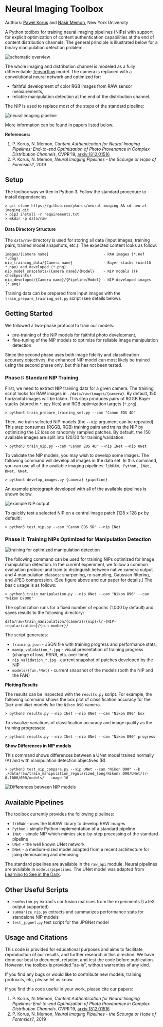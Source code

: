 # Neural Imaging Toolbox 

Authors: [Paweł Korus](http://kt.agh.edu.pl/~korus/) and [Nasir Memon](http://isis.poly.edu/memon/), New York University

A Python toolbox for training neural imaging pipelines (NIPs) with support for explicit optimization of content authentication capabilities at the end of content distribution channels. The general principle is illustrated below for a binary manipulation detection problem:

![schematic overview](./docs/schematic_overview.png)

The whole imaging and distribution channel is modeled as a fully differentiable [Tensorflow](https://www.tensorflow.org/) model. The camera is replaced with a convolutional neural network and optimized for:

- faithful development of color RGB images from RAW sensor measurements,
- reliable manipulation detection at the end of the distribution channel.

The NIP is used to replace most of the steps of the standard pipeline:     

![neural imaging pipeline](./docs/nip_architectures_pipeline.png)

More information can be found in papers listed below.

**References:**

1. P. Korus, N. Memon, *Content Authentication for Neural Imaging Pipelines: End-to-end Optimization of Photo Provenance in Complex Distribution Channels*, CVPR'19, [arxiv:1812.01516](https://arxiv.org/abs/1812.01516) 
2. P. Korus, N. Memon, *Neural Imaging Pipelines - the Scourge or Hope of Forensics?*, 2019

## Setup

The toolbox was written in Python 3. Follow the standard procedure to install dependencies.

```
> git clone https://github.com/pkorus/neural-imaging && cd neural-imaging.git
> pip3 install -r requirements.txt
> mkdir -p data/raw
```

#### Data Directory Structure

The `data/raw` directory is used for storing all data (input images, training pairs, trained model snapshots, etc.). The expected content looks as follow:

```
images/{Camera name}                         - RAW images (*.nef *.dng)
nip_training_data/{Camera name}              - Bayer stacks (uint16 *.npy) and developed (*.png)
nip_model_snapshots/{Camera name}/{Model}    - NIP models (TF checkpoints)
nip_developed/{Camera name}/{Pipeline/Model} - NIP-developed images (*.png)
```

Training data can be prepared from input images with the `train_prepare_training_set.py` script (see details below).

## Getting Started

We followed a two-phase protocol to train our models:
- pre-training of the NIP models for faithful photo development,
- fine-tuning of the NIP models to optimize for reliable image manipulation detection.

Since the second phase uses both image fidelity and classification accuracy objectives, the enhanced NIP model can most likely be trained using the second phase only, but this has not been tested. 

### Phase I: Standard NIP Training

First, we need to extract NIP training data for a given camera. The training script looks for RAW images in `./data/raw/images/{camera}`. By default, 150 horizontal images will be taken. This step produces pairs of RGGB Bayer stacks (stored in `*.npy` files) and RGB optimization targets (`*.png`).

```
> python3 train_prepare_training_set.py --cam "Canon EOS 4D"
```

Then, we train selected NIP models (the `--nip` argument can be repeated). This step consumes (RGGB, RGB) training pairs and trains the NIP by optimizing the L2 loss on randomly sampled patches. By default, the 150 available images are split into 120/30 for training/validation.

```
> python3 train_nip.py --cam "Canon EOS 4D" --nip INet --nip UNet
```

To validate the NIP models, you may wish to develop some images. The following command will develop all images in the data set. In this command, you can use all of the available imaging pipelines: `libRAW, Python, INet, DNet, UNet`.

```
> python3 develop_images.py {camera} {pipeline}
```

An example photograph developed with all of the available pipelines is shown below.  

![example NIP output](docs/nip_output_example.jpg)

To quickly test a selected NIP on a central image patch (128 x 128 px by default):

```
> python3 test_nip.py --cam "Canon EOS 5D" --nip INet
``` 

### Phase II: Training NIPs Optimized for Manipulation Detection

![training for optimized manipulation detection](docs/manipulation_detection_training_architecture.png)

The following command can be used for training NIPs optimized for image manipulation detection. In the current experiment, we follow a common evaluation protocol and train to distinguish between native camera output and 4 manipulation classes: sharpening, re-sampling, Gaussian filtering, and JPEG compression. (See figure above and our paper for details.) The basic usage is as follows:

```
> python3 train_manipulation.py --nip UNet --cam "Nikon D90" --cam "Nikon D7000"
```

The optimization runs for a fixed number of epochs (1,000 by default) and saves results to the following directory:

```
data/raw/train_manipulation/{camera}/{nip}/lr-{NIP-regularization}/{run number}/
```

The script generates:
- `training.json` - JSON file with training progress and performance stats,
- `manip_validation_*.jpg` - visual presentation of training progress (change of loss, PSNR, etc. over time)
- `nip_validation_*.jpg` - current snapshot of patches developed by the NIP
- `models/{fan,*Net}` - current snapshot of the models (both the NIP and the FAN)

**Plotting Results**

The results can be inspected with the `results.py` script. For example, the following command shows the box plot of classification accuracy for the `INet` and `UNet` models for the `Nikon D90` camera. 

```
> python3 results.py --nip INet --nip UNet --cam "Nikon D90" box
```

To visualize variations of classification accuracy and image quality as the training progresses:

```
> python3 results.py --nip INet --nip UNet --cam "Nikon D90" progress
```

**Show Differences in NIP models**

This command shows differences between a UNet model trained normally (A) and with manipulation detection objectives (B). 

```
> python3 test_nip_compare.py --nip UNet --cam "Nikon D90" --b ./data/raw/train_manipulation_regularized_long/Nikon\ D90/UNet/lr-0.1000/000/models/ --image 16
```

![Differences between NIP models](docs/nip_differences.jpg)

## Available Pipelines

The toolbox currently provides the following pipelines:

- `libRAW` - uses the libRAW library to develop RAW images
- `Python` - simple Python implementation of a standard pipeline
- `INet`   - simple NIP which mimics step-by-step processing of the standard pipeline
- `UNet`   - the well known UNet network 
- `DNet`   - a medium-sized model adapted from a recent architecture for joing demosaicing and denoising

The standard pipelines are available in the `raw_api` module. Neural pipelines are available in `models/pipelines`. The UNet model was adapted from [Learning to See in the Dark](https://github.com/cchen156/Learning-to-See-in-the-Dark).

## Other Useful Scripts

- `confusion.py` extracts confusion matrices from the experiments (LaTeX output supported)
- `summarize_nip.py` extracts and summarizes performance stats for standalone NIP models
- `test_jpgnet.py` test script for the JPGNet model

## Usage and Citations

This code is provided for educational purposes and aims to facilitate reproduction of our results, and further research in this direction. We have done our best to  document, refactor, and test the code before publication. However, the toolbox is provided "as-is", without warranties of any kind.   

If you find any bugs or would like to contribute new models, training protocols, etc, please let us know. 

If you find this code useful in your work, please cite our papers:

1. P. Korus, N. Memon, *Content Authentication for Neural Imaging Pipelines: End-to-end Optimization of Photo Provenance in Complex Distribution Channels*, CVPR'19, [arxiv:1812.01516](https://arxiv.org/abs/1812.01516) 
2. P. Korus, N. Memon, *Neural Imaging Pipelines - the Scourge or Hope of Forensics?*, 2019